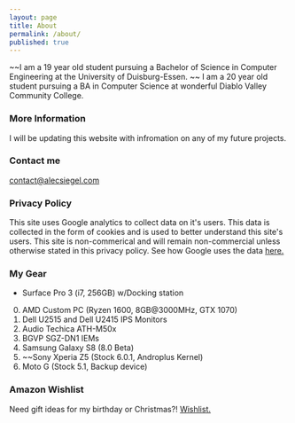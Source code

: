 ```yaml
---
layout: page
title: About
permalink: /about/
published: true
---
```


~~I am a 19 year old student pursuing a Bachelor of Science in Computer Engineering at the University of Duisburg-Essen.   ~~
I am a 20 year old student pursuing a BA in Computer Science at wonderful Diablo Valley Community College. 

### More Information

I will be updating this website with infromation on any of my future projects.

### Contact me

[contact@alecsiegel.com](mailto:contact@alecsiegel.com)

### Privacy Policy
This site uses Google analytics to collect data on it's users. This data is collected in the form of cookies and is used to better understand this site's users. This site is non-commerical and will remain non-commercial unless otherwise stated in this privacy policy.
See how Google uses the data [here.](https://www.google.com/policies/privacy/partners/)

### My Gear
+ Surface Pro 3 (i7, 256GB) w/Docking station  
0. AMD Custom PC (Ryzen 1600, 8GB@3000MHz, GTX 1070)
0. Dell U2515 and Dell U2415 IPS Monitors
0. Audio Techica ATH-M50x
0. BGVP SGZ-DN1 IEMs
0. Samsung Galaxy S8 (8.0 Beta)
0. ~~Sony Xperia Z5 (Stock 6.0.1, Androplus Kernel)    
0. Moto G (Stock 5.1, Backup device)   

### Amazon Wishlist
Need gift ideas for my birthday or Christmas?!
[Wishlist.](https://www.amazon.de/gp/registry/wishlist/3KPZ3C37R1TDB/ref=cm_wl_list_o_2?)

